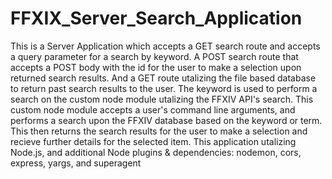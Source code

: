 # FFXIX_Server_Search_Application
This is a Server Application which accepts a GET search route and accepts a query parameter for a search by keyword. A POST search route that accepts a POST body with the id  for the user to make a selection upon returned search results. And a GET route utalizing  the file based database to return past search results to the user. The keyword is used to perform a search on the custom node module  utalizing the FFXIV API's search. This custom node module  accepts a user's command line arguments, and performs a search upon the FFXIV  database based on the keyword or term. This then returns  the search results for the user to make a selection and recieve further details for the selected item. This application utalizing Node.js, and additional  Node plugins &amp; dependencies: nodemon, cors, express, yargs, and superagent
